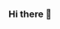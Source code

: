 ### Hi there 👋

<!--
**waiscodes/waiscodes** is a ✨ _special_ ✨ repository because its `README.md` (this file) appears on your GitHub profile.

Here are some ideas to get you started:

- 🔭 I’m currently working on ... A Restaurant App
- 🌱 I’m currently learning ... the MERN Stack
- 👯 I’m looking to collaborate on ... 
- 🤔 I’m looking for help with ... 
- 💬 Ask me about ... books
- 📫 How to reach me: ... on the tweeets
- 😄 Pronouns: ...
- ⚡ Fun fact: ...
-->
